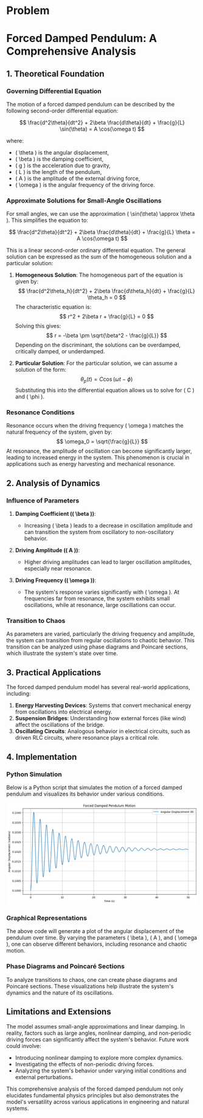 # Problem 
# Forced Damped Pendulum: A Comprehensive Analysis

## 1. Theoretical Foundation

### Governing Differential Equation

The motion of a forced damped pendulum can be described by the following second-order differential equation:

$$
\frac{d^2\theta}{dt^2} + 2\beta \frac{d\theta}{dt} + \frac{g}{L} \sin(\theta) = A \cos(\omega t)
$$

where:
- \( \theta \) is the angular displacement,
- \( \beta \) is the damping coefficient,
- \( g \) is the acceleration due to gravity,
- \( L \) is the length of the pendulum,
- \( A \) is the amplitude of the external driving force,
- \( \omega \) is the angular frequency of the driving force.

### Approximate Solutions for Small-Angle Oscillations

For small angles, we can use the approximation \( \sin(\theta) \approx \theta \). This simplifies the equation to:

$$
\frac{d^2\theta}{dt^2} + 2\beta \frac{d\theta}{dt} + \frac{g}{L} \theta = A \cos(\omega t)
$$

This is a linear second-order ordinary differential equation. The general solution can be expressed as the sum of the homogeneous solution and a particular solution:

1. **Homogeneous Solution**:
   The homogeneous part of the equation is given by:
   $$
   \frac{d^2\theta_h}{dt^2} + 2\beta \frac{d\theta_h}{dt} + \frac{g}{L} \theta_h = 0
   $$
   The characteristic equation is:
   $$
   r^2 + 2\beta r + \frac{g}{L} = 0
   $$
   Solving this gives:
   $$
   r = -\beta \pm \sqrt{\beta^2 - \frac{g}{L}}
   $$
   Depending on the discriminant, the solutions can be overdamped, critically damped, or underdamped.

2. **Particular Solution**:
   For the particular solution, we can assume a solution of the form:
   $$
   \theta_p(t) = C \cos(\omega t - \phi)
   $$
   Substituting this into the differential equation allows us to solve for \( C \) and \( \phi \).

### Resonance Conditions

Resonance occurs when the driving frequency \( \omega \) matches the natural frequency of the system, given by:
$$
\omega_0 = \sqrt{\frac{g}{L}}
$$
At resonance, the amplitude of oscillation can become significantly larger, leading to increased energy in the system. This phenomenon is crucial in applications such as energy harvesting and mechanical resonance.

## 2. Analysis of Dynamics

### Influence of Parameters

1. **Damping Coefficient (\( \beta \))**: 
   - Increasing \( \beta \) leads to a decrease in oscillation amplitude and can transition the system from oscillatory to non-oscillatory behavior.
   
2. **Driving Amplitude (\( A \))**: 
   - Higher driving amplitudes can lead to larger oscillation amplitudes, especially near resonance.

3. **Driving Frequency (\( \omega \))**: 
   - The system's response varies significantly with \( \omega \). At frequencies far from resonance, the system exhibits small oscillations, while at resonance, large oscillations can occur.

### Transition to Chaos

As parameters are varied, particularly the driving frequency and amplitude, the system can transition from regular oscillations to chaotic behavior. This transition can be analyzed using phase diagrams and Poincaré sections, which illustrate the system's state over time.

## 3. Practical Applications

The forced damped pendulum model has several real-world applications, including:

1. **Energy Harvesting Devices**: Systems that convert mechanical energy from oscillations into electrical energy.
2. **Suspension Bridges**: Understanding how external forces (like wind) affect the oscillations of the bridge.
3. **Oscillating Circuits**: Analogous behavior in electrical circuits, such as driven RLC circuits, where resonance plays a critical role.

## 4. Implementation

### Python Simulation

Below is a Python script that simulates the motion of a forced damped pendulum and visualizes its behavior under various conditions.


![alt text](image-2.png)


### Graphical Representations

The above code will generate a plot of the angular displacement of the pendulum over time. By varying the parameters \( \beta \), \( A \), and \( \omega \), one can observe different behaviors, including resonance and chaotic motion.

### Phase Diagrams and Poincaré Sections

To analyze transitions to chaos, one can create phase diagrams and Poincaré sections. These visualizations help illustrate the system's dynamics and the nature of its oscillations.

## Limitations and Extensions

The model assumes small-angle approximations and linear damping. In reality, factors such as large angles, nonlinear damping, and non-periodic driving forces can significantly affect the system's behavior. Future work could involve:

- Introducing nonlinear damping to explore more complex dynamics.
- Investigating the effects of non-periodic driving forces.
- Analyzing the system's behavior under varying initial conditions and external perturbations.

This comprehensive analysis of the forced damped pendulum not only elucidates fundamental physics principles but also demonstrates the model's versatility across various applications in engineering and natural systems.
```